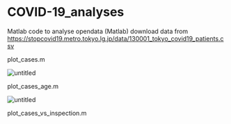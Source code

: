 # COVID-19_analyses

Matlab code to analyse opendata (Matlab)
download data from https://stopcovid19.metro.tokyo.lg.jp/data/130001_tokyo_covid19_patients.csv

plot_cases.m

![untitled](https://user-images.githubusercontent.com/3739605/79638774-31f50080-81c2-11ea-9376-379d54ad578a.jpg)

plot_cases_age.m

![untitled](https://user-images.githubusercontent.com/3739605/79639374-771b3180-81c6-11ea-9ca0-3e08436b22e4.jpg)

plot_cases_vs_inspection.m

